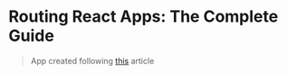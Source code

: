 # Routing React Apps: The Complete Guide

> App created following [this](https://scotch.io/tutorials/routing-react-apps-the-complete-guide) article
